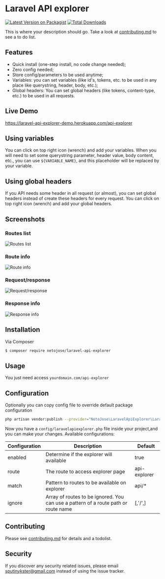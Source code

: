 # Laravel API explorer

[![Latest Version on Packagist][ico-version]][link-packagist]
[![Total Downloads][ico-downloads]][link-downloads]

This is where your description should go. Take a look at [contributing.md](contributing.md) to see a to do list.

## Features

-   Quick install (one-step install, no code change needed);
-   Zero config needed;
-   Store config/parameters to be used anytime;
-   Variables: you can set variables (like id's, tokens, etc. to be used in any place like querystring, header, body, etc.);
-   Global headers: You can set global headers (like tokens, content-type, etc.) to be used in all requests.

## Live Demo

https://laravel-api-explorer-demo.herokuapp.com/api-explorer

## Using variables

You can click on top right icon (wrench) and add your variables. When you will need to set some querystring parameter, header value, body content, etc., you can use `${VARIABLE_NAME}`, and this placeholder will be replaced by your variable.

## Using global headers

If you API needs some header in all request (or almost), you can set global headers instead of create these headers for every request. You can click on top right icon (wrench) and add your global headers.

## Screenshots

### Routes list

![Routes list][screenshot-1]

### Route info

![Route info][screenshot-2]

### Request/response

![Request/response][screenshot-3]

### Response info

![Response info][screenshot-4]

## Installation

Via Composer

```bash
$ composer require netojose/laravel-api-explorer
```

## Usage

You just need access `yourdomain.com/api-explorer`

## Configuration

Optionally you can copy config file to override default package configuration

```bash
php artisan vendor:publish --provider="NetoJose\LaravelApiExplorer\LaravelApiExplorerServiceProvider"
```

Now you have a `config/laravelapiexplorer.php` file inside your project,and you can make your changes. Available configurations:

| Configuration | Description                                                                        | Default      |
| ------------- | ---------------------------------------------------------------------------------- | ------------ |
| enabled       | Determine if the explorer will available                                           | true         |
| route         | The route to access explorer page                                                  | api-explorer |
| match         | Pattern to routes to be available on explorer                                      | api/\*       |
| ignore        | Array of routes to be ignored. You can use a pattern of a route path or route name | [,'/',]      |

## Contributing

Please see [contributing.md](contributing.md) for details and a todolist.

## Security

If you discover any security related issues, please email sputinykster@gmail.com instead of using the issue tracker.

[ico-version]: https://img.shields.io/packagist/v/netojose/laravel-api-explorer.svg?style=flat-square
[ico-downloads]: https://img.shields.io/packagist/dt/netojose/laravel-api-explorer.svg?style=flat-square
[link-packagist]: https://packagist.org/packages/netojose/laravel-api-explorer
[link-downloads]: https://packagist.org/packages/netojose/laravel-api-explorer
[link-author]: https://netojose.github.io
[screenshot-1]: https://i.imgur.com/MA27Djs.png "Routes list"
[screenshot-2]: https://i.imgur.com/lZrCPUz.png "Route info"
[screenshot-3]: https://i.imgur.com/dfXlxiV.png "Request/response"
[screenshot-4]: https://i.imgur.com/ApPO9Au.png "Response info"
